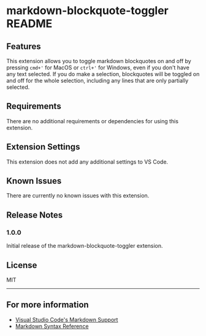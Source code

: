 # markdown-blockquote-toggler README

## Features

This extension allows you to toggle markdown blockquotes on and off by pressing `cmd+'` for MacOS or `ctrl+'` for Windows, even if you don't have any text selected. If you do make a selection, blockquotes will be toggled on and off for the whole selection, including any lines that are only partially selected.

## Requirements

There are no additional requirements or dependencies for using this extension.

## Extension Settings

This extension does not add any additional settings to VS Code.

## Known Issues

There are currently no known issues with this extension.

## Release Notes

### 1.0.0

Initial release of the markdown-blockquote-toggler extension.

## License

MIT

---

## For more information

- [Visual Studio Code's Markdown Support](http://code.visualstudio.com/docs/languages/markdown)
- [Markdown Syntax Reference](https://help.github.com/articles/markdown-basics/)
